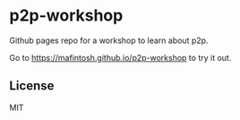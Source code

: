 # p2p-workshop

Github pages repo for a workshop to learn about p2p.

Go to https://mafintosh.github.io/p2p-workshop to try it out.

## License

MIT
